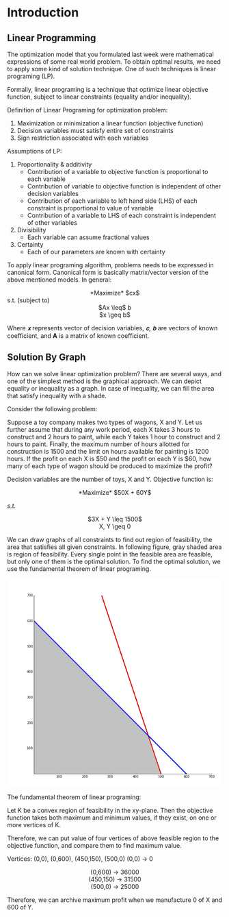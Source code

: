 # Introduction

## Linear Programming

The optimization model that you formulated last week were mathematical expressions of some real world problem.  To obtain optimal results, we need to apply some kind of solution technique. One of such techniques is linear programing (LP).

Formally, linear programing is a technique that optimize linear objective function, subject to linear constraints (equality and/or inequality).

Definition of Linear Programing for optimization problem:

1. Maximization or minimization a linear function (objective function)
2. Decision variables must satisfy entire set of constraints
3. Sign restriction associated with each variables

Assumptions of LP:

1. Proportionality & additivity
    - Contribution of a variable to objective function is proportional to each variable
    - Contribution of variable to objective function is independent of other decision variables
    - Contribution of each variable to left hand side (LHS) of each constraint is proportional to value of
variable
    - Contribution of a variable to LHS of each constraint is independent of other variables
2. Divisibility
    - Each variable can assume fractional values
3. Certainty
    - Each of our parameters are known with certainty

To apply linear programing algorithm, problems needs to be expressed in canonical form. Canonical form is basically matrix/vector version of the above mentioned models. In general:

<center>*Maximize* $cx$</center>
s.t. (subject to)
<center>$Ax \leq$ b</center>
<center>$x \geq b$</center>

Where $𝐱$ represents vector of decision variables, $𝐜$, $𝐛$ are vectors of known coefficient, and **A** is a matrix of known coefficient.

## Solution By Graph

How can we solve linear optimization problem? There are several ways, and one of the simplest method is the graphical approach.  We can depict equality or inequality as a graph. In case of inequality, we can fill the area that satisfy inequality with a shade.

Consider the following problem:

Suppose a toy company makes two types of wagons, X and Y. Let us further assume that during any work period, each X takes 3 hours to construct and 2 hours to paint, while each Y takes 1 hour to construct and 2 hours to paint. Finally, the maximum number of hours allotted for construction is 1500 and the limit on hours available for painting is 1200 hours. If the profit on each X is $50 and the profit on each Y is $60, how many of each type of wagon should be produced to maximize the profit?

Decision variables are the number of toys, X and Y. Objective function is:

<center>*Maximize* $50X + 60Y$</center>

*s.t.*

<center>$3X + Y \leq 1500$</center>
<center$2X + 2Y \leq 1200$</center>
<center>X, Y \geq 0</center>

We can draw graphs of all constraints to find out region of feasibility, the area that satisfies all given constraints. In following figure, gray shaded area is region of feasibility. Every single point in the feasible area are feasible, but only one of them is the optimal solution. To find the optimal solution, we use the fundamental theorem of linear programing.

![](images/lp.png)

The fundamental theorem of linear programing:

Let K be a convex region of feasibility in the xy-plane. Then the objective function takes both maximum and minimum values, if they exist, on one or more vertices of K.

Therefore, we can put value of four vertices of above feasible region to the objective function, and compare them to find maximum value.

Vertices: (0,0), (0,600), (450,150), (500,0) (0,0) → 0

<center>(0,600) → 36000</center>
<center>(450,150) → 31500</center>
<center>(500,0) → 25000</center>

Therefore, we can archive maximum profit when we manufacture 0 of X and 600 of Y.
